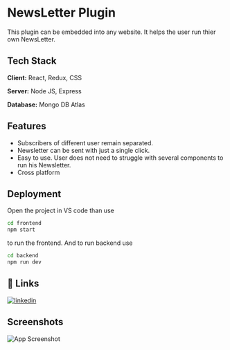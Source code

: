 
# NewsLetter Plugin

This plugin can be embedded into any website. It helps the user run thier own NewsLetter.

## Tech Stack

**Client:** React, Redux, CSS

**Server:** Node JS, Express

**Database:** Mongo DB Atlas

## Features

- Subscribers of different user remain separated.
- Newsletter can be sent with just a single click.
- Easy to use. User does not need to struggle with several components to run his Newsletter.
- Cross platform


##  Deployment
Open the project in VS code than use 
``` bash
cd frontend
npm start
```
to run the frontend. And to run backend use
``` bash
cd backend
npm run dev
```


## 🔗 Links
[![linkedin](https://img.shields.io/badge/linkedin-0A66C2?style=for-the-badge&logo=linkedin&logoColor=white)](https://www.linkedin.com/in/vijay-chaurasia/)

## Screenshots

![App Screenshot](https://postimg.cc/BXr4tXC8)
